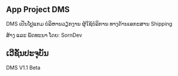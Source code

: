 ## App Project DMS
<p>
DMS ເປັນໂປຼແກມ ບໍລິຫານວຽກງານ ຜູ້ໃຊ້ບໍລິການ ທາງດ້ານເອກະສານ Shipping
</p>
<p>ສ້າງ ແລະ ພັດທະນາ ໂດຍ: SornDev</p>

## ເວີຊັ່ນປະຈຸບັນ
<p> DMS V1.1  Beta </p>


